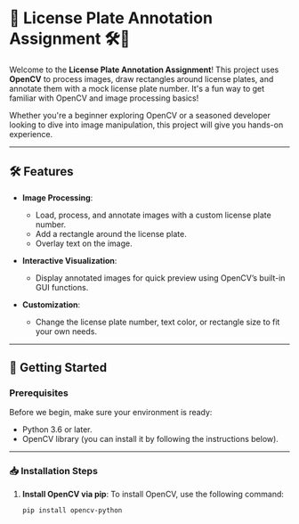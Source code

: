 # 🚗 License Plate Annotation Assignment 🛠️🎉

Welcome to the **License Plate Annotation Assignment**! This project uses **OpenCV** to process images, draw rectangles around license plates, and annotate them with a mock license plate number. It's a fun way to get familiar with OpenCV and image processing basics!

Whether you're a beginner exploring OpenCV or a seasoned developer looking to dive into image manipulation, this project will give you hands-on experience.

---

## 🛠️ Features

- **Image Processing**: 
  - Load, process, and annotate images with a custom license plate number.
  - Add a rectangle around the license plate.
  - Overlay text on the image.

- **Interactive Visualization**:
  - Display annotated images for quick preview using OpenCV’s built-in GUI functions.
  
- **Customization**: 
  - Change the license plate number, text color, or rectangle size to fit your own needs.

---

## 🚀 Getting Started

### Prerequisites

Before we begin, make sure your environment is ready:

- Python 3.6 or later.
- OpenCV library (you can install it by following the instructions below).

---

### 📥 Installation Steps

1. **Install OpenCV via pip**:
   To install OpenCV, use the following command:

   ```bash
   pip install opencv-python
